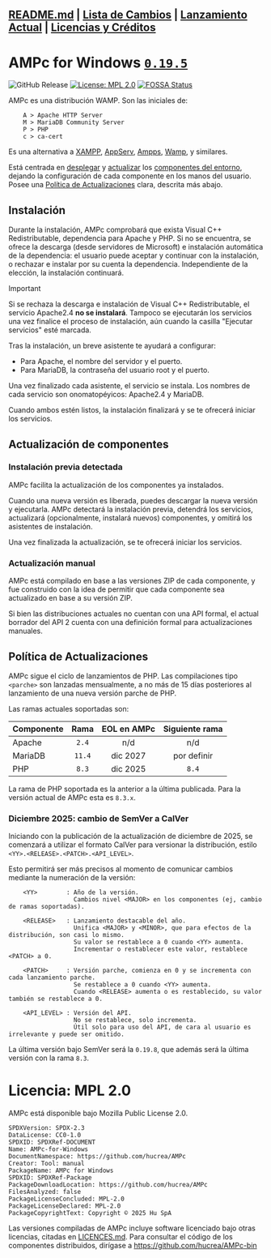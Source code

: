 [README.md](README.md) | [Lista de Cambios](CHANGELOG.md) | [Lanzamiento Actual](release/README.md) | [Licencias y Créditos](LICENSES.md)
---
# AMPc for Windows [``0.19.5``](CHANGELOG.md)

![GitHub Release](https://img.shields.io/github/v/release/hucrea/AMPc?color=white&link=https://github.com/hucrea/AMPc/releases/latest)
[![License: MPL 2.0](https://img.shields.io/badge/License-MPL%202.0-blue.svg)](https://opensource.org/licenses/MPL-2.0)
[![FOSSA Status](https://app.fossa.com/api/projects/git%2Bgithub.com%2Fhucrea%2FAMPc.svg?type=shield)](https://app.fossa.com/projects/git%2Bgithub.com%2Fhucrea%2FAMPc?ref=badge_shield)

AMPc es una distribución WAMP. Son las iniciales de:

```
    A > Apache HTTP Server
    M > MariaDB Community Server
    P > PHP
    c > ca-cert
```

Es una alternativa a [XAMPP](https://www.apachefriends.org/es/index.html), [AppServ](https://www.appserv.org/en/), [Ampps](https://ampps.com/), [Wamp](https://www.wampserver.com/en/download-wampserver-64bits/), y similares.

Está centrada en [desplegar](#instalación) y [actualizar](#actualización-de-componentes) los [componentes del entorno](release/README.md), dejando la configuración de cada componente en los manos del usuario. Posee una [Política de Actualizaciones](#política-de-actualizaciones) clara, descrita más abajo.

## Instalación
Durante la instalación, AMPc comprobará que exista Visual C++ Redistributable, dependencia para Apache y PHP. Si no se encuentra, se ofrece la descarga (desde servidores de Microsoft) e instalación automática de la dependencia: el usuario puede aceptar y continuar con la instalación, o rechazar e instalar por su cuenta la dependencia. Independiente de la elección, la instalación continuará.

> [!IMPORTANT]
> Si se rechaza la descarga e instalación de Visual C++ Redistributable, el servicio Apache2.4 **no se instalará**. Tampoco se ejecutarán los servicios una vez finalice el proceso de instalación, aún cuando la casilla "Ejecutar servicios" esté marcada.

Tras la instalación, un breve asistente te ayudará a configurar:
- Para Apache, el nombre del servidor y el puerto.
- Para MariaDB, la contraseña del usuario root y el puerto.

Una vez finalizado cada asistente, el servicio se instala. Los nombres de cada servicio son onomatopéyicos: Apache2.4 y MariaDB.

Cuando ambos estén listos, la instalación finalizará y se te ofrecerá iniciar los servicios.

## Actualización de componentes
### Instalación previa detectada
AMPc facilita la actualización de los componentes ya instalados.

Cuando una nueva versión es liberada, puedes descargar la nueva versión y ejecutarla. AMPc detectará la instalación previa, detendrá los servicios, actualizará (opcionalmente, instalará nuevos) componentes, y omitirá los asistentes de instalación.

Una vez finalizada la actualización, se te ofrecerá iniciar los servicios.

### Actualización manual
AMPc está compilado en base a las versiones ZIP de cada componente, y fue construido con la idea de permitir que cada componente sea actualizado en base a su versión ZIP.

Si bien las distribuciones actuales no cuentan con una API formal, el actual borrador del API 2 cuenta con una definición formal para actualizaciones manuales.

## Política de Actualizaciones
AMPc sigue el ciclo de lanzamientos de PHP. Las compilaciones tipo ``<parche>`` son lanzadas mensualmente, a no más de 15 días posteriores al lanzamiento de una nueva versión parche de PHP.

Las ramas actuales soportadas son:

| Componente | Rama     | EOL en AMPc | Siguiente rama  |
| ----       | :---:    | :---:       | :---:           |
| Apache     | ``2.4``  | n/d         | n/d             |
| MariaDB    | ``11.4`` | dic 2027    | por definir     |
| PHP        | ``8.3``  | dic 2025    | ``8.4``         |

La rama de PHP soportada es la anterior a la última publicada. Para la versión actual de AMPc esta es ``8.3.x``.

### Diciembre 2025: cambio de SemVer a CalVer
Iniciando con la publicación de la actualización de diciembre de 2025, se comenzará a utilizar el formato CalVer para versionar la distribución, estilo ``<YY>.<RELEASE>.<PATCH>.<API_LEVEL>``.

Esto permitirá ser más precisos al momento de comunicar cambios mediante la numeración de la versión:

```
    <YY>        : Año de la versión.
                  Cambios nivel <MAJOR> en los componentes (ej, cambio de ramas soportadas).

    <RELEASE>   : Lanzamiento destacable del año.
                  Unifica <MAJOR> y <MINOR>, que para efectos de la distribución, son casi lo mismo.
                  Su valor se restablece a 0 cuando <YY> aumenta.
                  Incrementar o restablecer este valor, restablece <PATCH> a 0.

    <PATCH>     : Versión parche, comienza en 0 y se incrementa con cada lanzamiento parche.
                  Se restablece a 0 cuando <YY> aumenta.
                  Cuando <RELEASE> aumenta o es restablecido, su valor también se restablece a 0.

    <API_LEVEL> : Versión del API.
                  No se restablece, solo incrementa.
                  Útil solo para uso del API, de cara al usuario es irrelevante y puede ser omitido.
```

La última versión bajo SemVer será la ``0.19.8``, que además será la última versión con la rama  ``8.3``.

# Licencia: MPL 2.0
AMPc está disponible bajo Mozilla Public License 2.0.

```
SPDXVersion: SPDX-2.3
DataLicense: CC0-1.0
SPDXID: SPDXRef-DOCUMENT
Name: AMPc-for-Windows
DocumentNamespace: https://github.com/hucrea/AMPc
Creator: Tool: manual
PackageName: AMPc for Windows
SPDXID: SPDXRef-Package
PackageDownloadLocation: https://github.com/hucrea/AMPc
FilesAnalyzed: false
PackageLicenseConcluded: MPL-2.0
PackageLicenseDeclared: MPL-2.0
PackageCopyrightText: Copyright © 2025 Hu SpA
```

Las versiones compiladas de AMPc incluye software licenciado bajo otras licencias, citadas en [LICENCES.md](LICENCES.md). Para consultar el código de los componentes distribuidos, dirígase a https://github.com/hucrea/AMPc-bin
